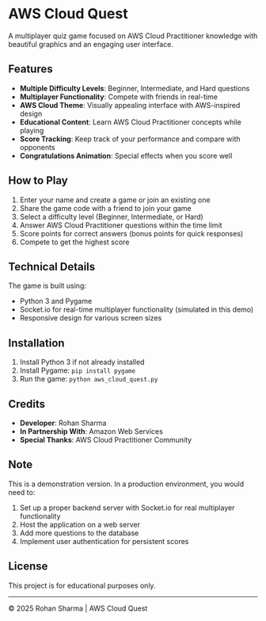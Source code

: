 # AWS Cloud Quest

A multiplayer quiz game focused on AWS Cloud Practitioner knowledge with beautiful graphics and an engaging user interface.

## Features

- **Multiple Difficulty Levels**: Beginner, Intermediate, and Hard questions
- **Multiplayer Functionality**: Compete with friends in real-time
- **AWS Cloud Theme**: Visually appealing interface with AWS-inspired design
- **Educational Content**: Learn AWS Cloud Practitioner concepts while playing
- **Score Tracking**: Keep track of your performance and compare with opponents
- **Congratulations Animation**: Special effects when you score well

## How to Play

1. Enter your name and create a game or join an existing one
2. Share the game code with a friend to join your game
3. Select a difficulty level (Beginner, Intermediate, or Hard)
4. Answer AWS Cloud Practitioner questions within the time limit
5. Score points for correct answers (bonus points for quick responses)
6. Compete to get the highest score

## Technical Details

The game is built using:
- Python 3 and Pygame
- Socket.io for real-time multiplayer functionality (simulated in this demo)
- Responsive design for various screen sizes

## Installation

1. Install Python 3 if not already installed
2. Install Pygame: `pip install pygame`
3. Run the game: `python aws_cloud_quest.py`

## Credits

- **Developer**: Rohan Sharma
- **In Partnership With**: Amazon Web Services
- **Special Thanks**: AWS Cloud Practitioner Community

## Note

This is a demonstration version. In a production environment, you would need to:
1. Set up a proper backend server with Socket.io for real multiplayer functionality
2. Host the application on a web server
3. Add more questions to the database
4. Implement user authentication for persistent scores

## License

This project is for educational purposes only.

---

© 2025 Rohan Sharma | AWS Cloud Quest
